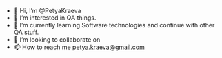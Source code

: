 - 👋 Hi, I’m @PetyaKraeva
- 👀 I’m interested in QA things.
- 🌱 I’m currently learning Software technologies and continue with other QA stuff.
- 💞️ I’m looking to collaborate on 
- 📫 How to reach me petya.kraeva@gmail.com

<!---
PetyaKraeva/PetyaKraeva is a ✨ special ✨ repository because its `README.md` (this file) appears on your GitHub profile.
You can click the Preview link to take a look at your changes.
--->
